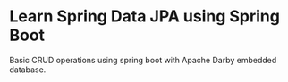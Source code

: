 # Learn Spring Data JPA using Spring Boot

Basic CRUD operations using spring boot with Apache Darby embedded database.



